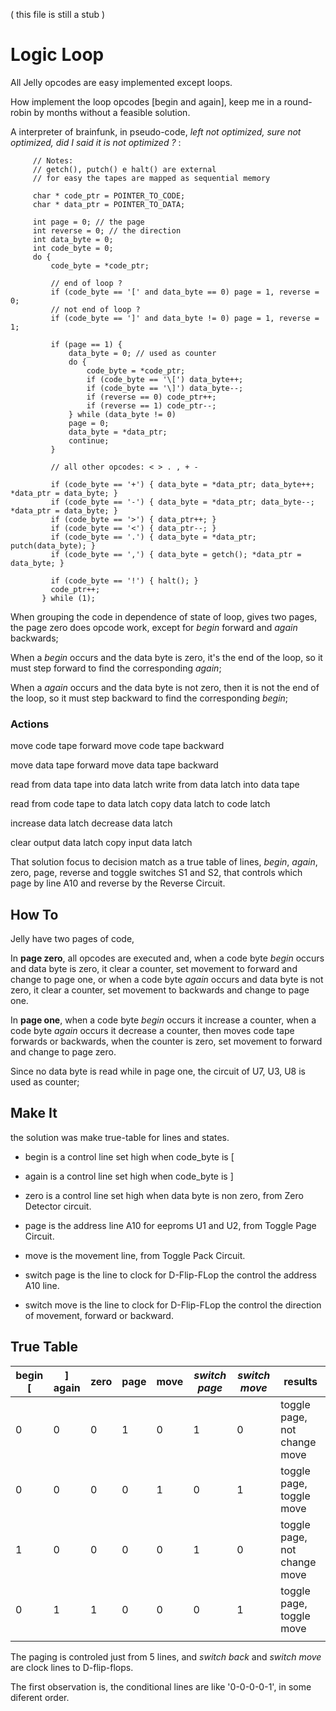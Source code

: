
( this file is still a stub ) 

# Logic Loop

All Jelly opcodes are easy implemented except loops. 

How implement the loop opcodes \[begin and again\], keep me in a round-robin by months without a feasible solution.

A interpreter of brainfunk, in pseudo-code, _left not optimized, sure not optimized, did I said it is not optimized ?_ :

         // Notes:
         // getch(), putch() e halt() are external
         // for easy the tapes are mapped as sequential memory
         
         char * code_ptr = POINTER_TO_CODE;
         char * data_ptr = POINTER_TO_DATA;
         
         int page = 0; // the page
         int reverse = 0; // the direction
         int data_byte = 0;
         int code_byte = 0;
         do {
             code_byte = *code_ptr;
             
             // end of loop ?
             if (code_byte == '[' and data_byte == 0) page = 1, reverse = 0;
             // not end of loop ?
             if (code_byte == ']' and data_byte != 0) page = 1, reverse = 1;
            
             if (page == 1) { 
                 data_byte = 0; // used as counter
                 do {
                     code_byte = *code_ptr;
                     if (code_byte == '\[') data_byte++;
                     if (code_byte == '\]') data_byte--;
                     if (reverse == 0) code_ptr++;
                     if (reverse == 1) code_ptr--;
                 } while (data_byte != 0)
                 page = 0;
                 data_byte = *data_ptr;
                 continue;
             }
             
             // all other opcodes: < > . , + -
             
             if (code_byte == '+') { data_byte = *data_ptr; data_byte++; *data_ptr = data_byte; }
             if (code_byte == '-') { data_byte = *data_ptr; data_byte--; *data_ptr = data_byte; }
             if (code_byte == '>') { data_ptr++; }
             if (code_byte == '<') { data_ptr--; }
             if (code_byte == '.') { data_byte = *data_ptr; putch(data_byte); }
             if (code_byte == ',') { data_byte = getch(); *data_ptr = data_byte; }

             if (code_byte == '!') { halt(); }
             code_ptr++;
           } while (1);

                    
When grouping the code in dependence of state of loop, gives two pages, the page zero does opcode work, except for _begin_ forward and _again_ backwards;

When a _begin_ occurs and the data byte is zero, it's the end of the loop, so it must step forward to find the corresponding _again_;

When a _again_ occurs and the data byte is not zero, then it is not the end of the loop, so it must step backward to find the corresponding _begin_;

### Actions

move code tape forward
move code tape backward

move data tape forward
move data tape backward

read from data tape into data latch
write from data latch into data tape

read from code tape to data latch
copy data latch to code latch

increase data latch
decrease data latch

clear output data latch
copy  input data latch

That solution focus to decision match as a true table of lines, _begin_, _again_, zero, page, reverse and toggle switches S1 and S2, that controls which page by line A10 and reverse by the Reverse Circuit.

## How To

Jelly have two pages of code, 

In **page zero**, all opcodes are executed and, when a code byte _begin_ occurs and data byte is zero, it clear a counter, set movement to forward and change to page one, or when a code byte _again_ occurs and data byte is not zero, it clear a counter, set movement to backwards and change to page one.

In **page one**, when a code byte _begin_ occurs it increase a counter, when a code byte _again_ occurs it decrease a counter,  then moves code tape forwards or backwards, when the counter is zero, set movement to forward and change to page zero.

Since no data byte is read while in page one, the circuit of U7, U3, U8 is used as counter;

## Make It

the solution was make true-table for lines and states.

- begin is a control line set high when code_byte is [

- again is a control line set high when code_byte is ]

- zero is a control line set high when data byte is non zero, from Zero Detector circuit. 

- page is the address line A10 for eeproms U1 and U2, from Toggle Page Circuit.

- move is the movement line, from Toggle Pack Circuit.

- switch page is the line to clock for D-Flip-FLop the control the address A10 line.

- switch move is the line to clock for D-Flip-FLop the control the direction of movement, forward or backward.

## True Table

   | begin \[ | \] again | zero | page | move | _switch page_ | _switch move_ | results |
   | --- | --- | --- | --- | --- | --- | --- | --- |
   | 0 | 0 | 0 | 1 | 0 | 1 | 0 | toggle page, not change move |
   | 0 | 0 | 0 | 0 | 1 | 0 | 1 | toggle page, toggle move |
   | 1  | 0 | 0 | 0 | 0 | 1 | 0 | toggle page, not change move  |
   | 0 | 1 | 1 | 0 | 0 | 0 | 1 | toggle page, toggle move  |
   |  |  |  |  |  |  |  |
   
The paging is controled just from 5 lines, and _switch back_ and _switch move_ are clock lines to D-flip-flops.

The first observation is, the conditional lines are like '0-0-0-0-1', in some diferent order. 


